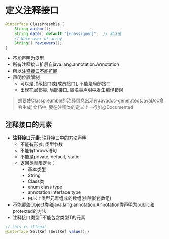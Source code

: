 # 定义注释接口

```java
@interface ClassPreamble {
    String author();
    String date() default "[unassigned]";  // 默认值
    // Note user of array
    String[] reviewers();
}
```

- 不能声明为泛型
- 所有注释接口扩展自java.lang.annotation.Annotation
- 所以[注释接口不能扩展](Java_Extend_Class.md)
- 声明位置限制
  - 可以是顶级接口或[成员接口], 不能是局部接口
  - 出现在局部类, 局部接口, 匿名类声明中发生编译错误

> 想要使Classpreamble的注释信息出现在Javadoc-generated(JavaDoc命令生成)文档中, 要在注释类的定义上一行加@Documented

## 注释接口的元素

- **注释接口元素**: 注释接口中的方法声明
  - 不能有形参, 类型参数
  - 不能有throws语句
  - 不能是private, default, static
  - 返回类型限定为：
    - 基本类型
    - String
    - Class类
    - enum class type
    - annotation interface type
    - 由以上类型元素组成的数组(排除嵌套数组)
- 不能覆盖Object类和java.lang.annotation.Annotation类声明为public和protexted的方法
- 注释接口类型T不能包含类型T的元素

```java
// this is illegal
@interface SelfRef {SelfRef value();}
```
